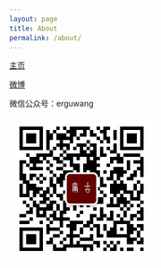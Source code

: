 ```yaml
---
layout: page
title: About
permalink: /about/
---
```



[主页](www.crownpku.com)

[微博](http://www.weibo.com/wongan)

微信公众号：erguwang


![微信公众号](/images/dashang/gongzhonghao.jpg)

